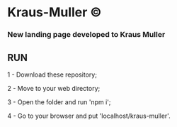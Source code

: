 # Kraus-Muller &copy;
### New landing page developed to Kraus Muller
## RUN

1 - Download these repository;

2 - Move to your web directory;

3 - Open the folder and run 'npm i';

4 - Go to your browser and put 'localhost/kraus-muller'.

